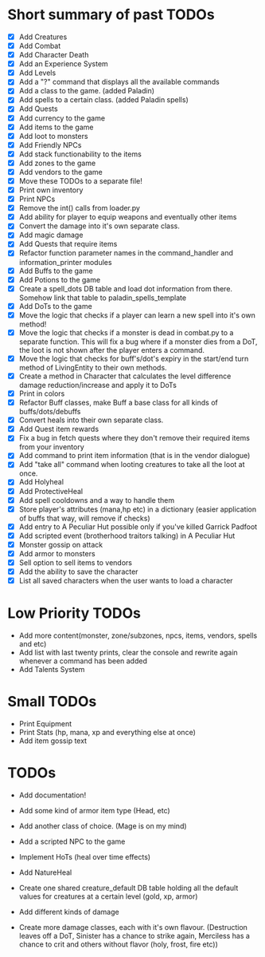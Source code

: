 # Short summary of past TODOs
- [x] Add Creatures
- [x] Add Combat
- [x] Add Character Death
- [x] Add an Experience System
- [x] Add Levels
- [x] Add a "?" command that displays all the available commands
- [x] Add a class to the game. (added Paladin)
- [x] Add spells to a certain class. (added Paladin spells)
- [x] Add Quests
- [x] Add currency to the game
- [x] Add items to the game
- [x] Add loot to monsters
- [x] Add Friendly NPCs
- [x] Add stack functionability to the items
- [x] Add zones to the game
- [x] Add vendors to the game
- [x] Move these TODOs to a separate file!
- [x] Print own inventory
- [x] Print NPCs
- [x] Remove the int() calls from loader.py
- [x] Add ability for player to equip weapons and eventually other items
- [x] Convert the damage into it's own separate class.
- [x] Add magic damage
- [x] Add Quests that require items
- [x] Refactor function parameter names in the command_handler and information_printer modules
- [x] Add Buffs to the game
- [x] Add Potions to the game
- [x] Create a spell_dots DB table and load dot information from there. Somehow link that table to paladin_spells_template
- [x] Add DoTs to the game
- [x] Move the logic that checks if a player can learn a new spell into it's own method!
- [x] Move the logic that checks if a monster is dead in combat.py to a separate function. This will fix a bug where if a monster dies from a DoT, the loot is not shown after the player enters a command.
- [x] Move the logic that checks for buff's/dot's expiry in the start/end turn method of LivingEntity to their own methods.
- [x] Create a method in Character that calculates the level difference damage reduction/increase and apply it to DoTs
- [x] Print in colors
- [x] Refactor Buff classes, make Buff a base class for all kinds of buffs/dots/debuffs
- [x] Convert heals into their own separate class.
- [x] Add Quest item rewards
- [x] Fix a bug in fetch quests where they don't remove their required items from your inventory
- [x] Add command to print item information (that is in the vendor dialogue)
- [x] Add "take all" command when looting creatures to take all the loot at once.
- [x] Add Holyheal
- [x] Add ProtectiveHeal
- [x] Add spell cooldowns and a way to handle them
- [x] Store player's attributes (mana,hp etc) in a dictionary (easier application of buffs that way, will remove if checks)
- [x] Add entry to A Peculiar Hut possible only if you've killed Garrick Padfoot
- [x] Add scripted event (brotherhood traitors talking) in A Peculiar Hut
- [x] Monster gossip on attack
- [x] Add armor to monsters
- [x] Sell option to sell items to vendors
- [x] Add the ability to save the character
- [x] List all saved characters when the user wants to load a character

# Low Priority TODOs
- Add more content(monster, zone/subzones, npcs, items, vendors, spells and etc)
- Add list with last twenty prints, clear the console and rewrite again whenever a command has been added
- Add Talents System

# Small TODOs
- Print Equipment
- Print Stats (hp, mana, xp and everything else at once)
- Add item gossip text 

# TODOs
- Add documentation!
- Add some kind of armor item type (Head, etc)
- Add another class of choice. (Mage is on my mind)


- Add a scripted NPC to the game

- Implement HoTs (heal over time effects)
- Add NatureHeal
- Create one shared creature_default DB table holding all the default values for creatures at a certain level (gold, xp, armor)
- Add different kinds of damage
- Create more damage classes, each with it's own flavour. (Destruction leaves off a DoT, Sinister has a chance to strike again, Merciless has a chance to crit and others without flavor (holy, frost, fire etc))
